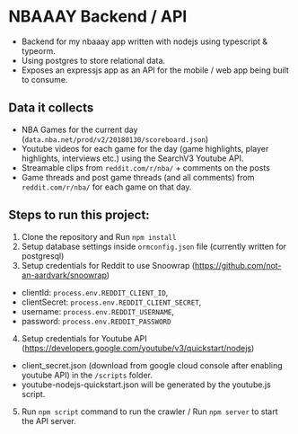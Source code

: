 # NBAAAY Backend / API

- Backend for my nbaaay app written with nodejs using typescript & typeorm.
- Using postgres to store relational data.
- Exposes an expressjs app as an API for the mobile / web app being built to consume.

## Data it collects

* NBA Games for the current day (`data.nba.net/prod/v2/20180130/scoreboard.json`)
* Youtube videos for each game for the day (game highlights, player highlights, interviews etc.) using the SearchV3 Youtube API.
* Streamable clips from `reddit.com/r/nba/` + comments on the posts
* Game threads and post game threads (and all comments) from `reddit.com/r/nba/` for each game on that day.

## Steps to run this project:

1. Clone the repository and Run `npm install`
2. Setup database settings inside `ormconfig.json` file (currently written for postgresql)
3. Setup credentials for Reddit to use  Snoowrap (https://github.com/not-an-aardvark/snoowrap)
  * clientId: `process.env.REDDIT_CLIENT_ID`,
  * clientSecret: `process.env.REDDIT_CLIENT_SECRET`,
  * username: `process.env.REDDIT_USERNAME`,
  * password: `process.env.REDDIT_PASSWORD`
4. Setup credentials for Youtube API (https://developers.google.com/youtube/v3/quickstart/nodejs)
  * client_secret.json (download from google cloud console after enabling youtube API) in the `/scripts` folder.
  * youtube-nodejs-quickstart.json will be generated by the youtube.js script.
5. Run `npm script` command to run the crawler / Run `npm server` to start the API server.
